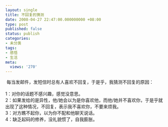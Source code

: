 ```yaml
---
layout: single
title: 不回复的猜测
date: 2008-04-27 22:47:00.000000000 +08:00
type: post
published: false
status: publish
categories:
- 未分类
tags:
- 感悟
- 生活
meta:
  views: '270'
---
```

<div>
 每当发邮件，发短信时总有人喜欢不回复，于是乎，我猜测不回复的原因：</div>
<div> </div>
<div>1：对你的话题不感兴趣，感觉没意思。</div>
<div>
2：如果发给的是异性，他/她会以为是你喜欢他，而他/她并不喜欢你，于是乎就出现了这种情况，不回复，表示我不喜欢你，不要来烦我。</div>
<div>3：对方瞧不起你，以为你不配和他聊天说话。</div>
<div>4：缺乏起码的修养，没礼貌惯了，自我膨胀。</div>
<div> </div>

